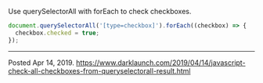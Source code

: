 Use querySelectorAll with forEach to check checkboxes.

```javascript
document.querySelectorAll('[type=checkbox]').forEach((checkbox) => {
  checkbox.checked = true;
});
```

---


Posted Apr 14, 2019.
https://www.darklaunch.com/2019/04/14/javascript-check-all-checkboxes-from-queryselectorall-result.html